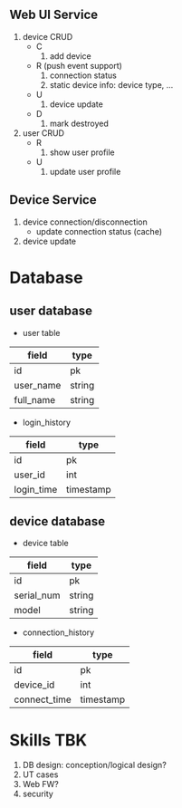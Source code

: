 

## Web UI Service
1. device CRUD
   - C
      1. add device
   - R (push event support)
      1. connection status
      1. static device info: device type, ...
   - U
      1. device update
   - D
      1. mark destroyed
1. user CRUD
   - R
      1. show user profile
   - U
      1. update user profile

## Device Service
1. device connection/disconnection
   - update connection status (cache)
1. device update

# Database

## user database

- user table 

field | type
------|-----
id | pk
user_name | string
full_name | string

- login_history

field | type
------|-----
id | pk
user_id | int
login_time | timestamp

## device database

- device table

field | type
------|-----
id | pk
serial_num | string
model | string


- connection_history

field | type
------|-----
id | pk
device_id | int
connect_time | timestamp

# Skills TBK
1. DB design: conception/logical design?
1. UT cases
1. Web FW?
1. security
